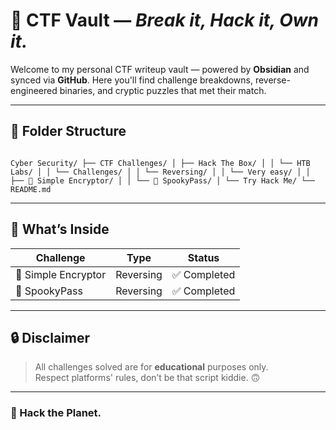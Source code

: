 # 🧠 CTF Vault — *Break it, Hack it, Own it.*

Welcome to my personal CTF writeup vault — powered by **Obsidian** and synced via **GitHub**. Here you'll find challenge breakdowns, reverse-engineered binaries, and cryptic puzzles that met their match.

---

## 📁 Folder Structure

```

Cyber Security/ ├── CTF Challenges/ │ ├── Hack The Box/ │ │ └── HTB Labs/ │ │ └── Challenges/ │ │ └── Reversing/ │ │ └── Very easy/ │ │ ├── 🔐 Simple Encryptor/ │ │ └── 🎃 SpookyPass/ │ └── Try Hack Me/ └── README.md

````

---

## 🧩 What’s Inside

| Challenge       | Type        | Status     |
|----------------|-------------|------------|
| 🔐 Simple Encryptor | Reversing | ✅ Completed |
| 🎃 SpookyPass       | Reversing | ✅ Completed |

---

## 🔒 Disclaimer

> All challenges solved are for **educational** purposes only.  
> Respect platforms' rules, don’t be that script kiddie. 🙃

---

### 👊 Hack the Planet.
